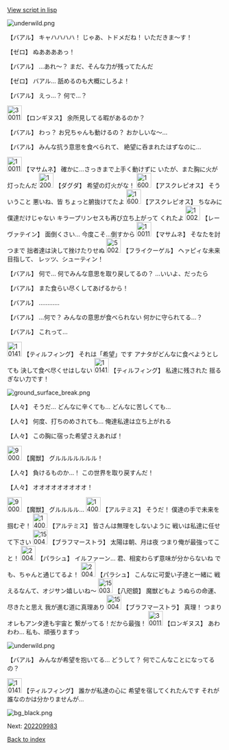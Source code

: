 [View script in lisp](../scripts/202209981.txt)

![underwild.png](../images/backgrounds/underwild.png)

【バアル】
キャハハハハ！
じゃあ、トドメだね！
いただきま～す！

【ゼロ】
ぬああああっ！

【バアル】
…あれ～？
まだ、そんな力が残ってたんだ

【ゼロ】
バアル…
舐めるのも大概にしろよ！

【バアル】
えっ…？
何で…？

<img src="../images/units/300111.png" alt="300111.png" height="34"/>
【ロンギヌス】
余所見してる暇があるのか？

【バアル】
わっ？
お兄ちゃんも動けるの？
おかしいな～…

【バアル】
みんな抗う意思を食べられて、
絶望に呑まれたはずなのに…

<img src="../images/units/100111.png" alt="100111.png" height="34"/>
【マサムネ】
確かに…さっきまで上手く動けずに
いたが、また胸に火が灯ったんだ

<img src="../images/units/1200641.png" alt="1200641.png" height="34"/>
【ダグダ】
希望の灯火がな！

<img src="../images/units/1600111.png" alt="1600111.png" height="34"/>
【アスクレピオス】
そういうこと
悪いね、皆
ちょっと腑抜けてたよ

<img src="../images/units/1600111.png" alt="1600111.png" height="34"/>
【アスクレピオス】
ちなみに僕達だけじゃない
キラープリンセスも再び立ち上がって
くれたよ

<img src="../images/units/100221.png" alt="100221.png" height="34"/>
【レーヴァテイン】
面倒くさい…
今度こそ…倒すから

<img src="../images/units/100111.png" alt="100111.png" height="34"/>
【マサムネ】
そなたを討つまで
拙者達は決して挫けたりせぬ

<img src="../images/units/500211.png" alt="500211.png" height="34"/>
【フライクーゲル】
ヘァピィな未来目指して、
レッツ、シューティン！

【バアル】
何で…
何でみんな意思を取り戻してるの？
…いいよ、だったら

【バアル】
また食らい尽くしてあげるから！

【バアル】
…………

【バアル】
…何で？
みんなの意思が食べられない
何かに守られてる…？

【バアル】
これって…

<img src="../images/units/101415.png" alt="101415.png" height="34"/>
【ティルフィング】
それは「希望」です
アナタがどんなに食べようとしても
決して食べ尽くせはしない

<img src="../images/units/101415.png" alt="101415.png" height="34"/>
【ティルフィング】
私達に残された
揺るぎない力です！

![ground_surface_break.png](../images/backgrounds/ground_surface_break.png)

【人々】
そうだ…
どんなに辛くても…
どんなに苦しくても…

【人々】
何度、打ちのめされても…
俺達私達は立ち上がれる

【人々】
この胸に宿った希望さえあれば！

<img src="../images/units/900011.png" alt="900011.png" height="34"/>
【魔獣】
グルルルルルルル！

【人々】
負けるものか…！
この世界を取り戻すんだ！

【人々】
オオオオオオオオオ！

<img src="../images/units/900011.png" alt="900011.png" height="34"/>
【魔獣】
グルルルル…

<img src="../images/units/1400131.png" alt="1400131.png" height="34"/>
【アルテミス】
そうだ！
僕達の手で未来を掴むぞ！

<img src="../images/units/1400131.png" alt="1400131.png" height="34"/>
【アルテミス】
皆さんは無理をしないように
戦いは私達に任せて下さい

<img src="../images/units/1500421.png" alt="1500421.png" height="34"/>
【ブラフマーストラ】
太陽は朝、月は夜
つまり俺が最強ってこと！

<img src="../images/units/200411.png" alt="200411.png" height="34"/>
【パラシュ】
イルファーン…
君、相変わらず意味が分からないね
でも、ちゃんと通じてるよ！

<img src="../images/units/200411.png" alt="200411.png" height="34"/>
【パラシュ】
こんなに可愛い子達と一緒に
戦えるなんて、オジサン嬉しいね～

<img src="../images/units/1500331.png" alt="1500331.png" height="34"/>
【八咫鏡】
魔獣どもよ
うぬらの命運、尽きたと思え
我が進む道に真理あり

<img src="../images/units/1500421.png" alt="1500421.png" height="34"/>
【ブラフマーストラ】
真理！
つまりオレもアンタ達も宇宙と
繋がってる！だから最強！

<img src="../images/units/300111.png" alt="300111.png" height="34"/>
【ロンギヌス】
あわわわ…
私も、頑張りますっ

![underwild.png](../images/backgrounds/underwild.png)

【バアル】
みんなが希望を抱いてる…
どうして？
何でこんなことになってるの？

<img src="../images/units/101415.png" alt="101415.png" height="34"/>
【ティルフィング】
誰かが私達の心に
希望を宿してくれたんです
それが誰なのかは分かりませんが…

![bg_black.png](../images/backgrounds/bg_black.png)


Next: [202209983](202209983.md)

[Back to index](index.md)

